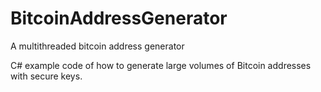# BitcoinAddressGenerator
A multithreaded bitcoin address generator

C# example code of how to generate large volumes of Bitcoin addresses with secure keys.
